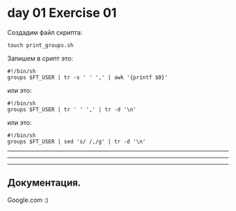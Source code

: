 # day 01 Exercise 01


Создадим файл скрипта:

	touch print_groups.sh


Запишем в срипт это:
```
#!/bin/sh
groups $FT_USER | tr -s ' ' ',' | awk '{printf $0}'
```



или это:
```
#!/bin/sh
groups $FT_USER | tr ' ' ',' | tr -d '\n'
```



или это:
```
#!/bin/sh
groups $FT_USER | sed 's/ /,/g' | tr -d '\n'
```


---
---
---


##  Документация.

Google.com :)
